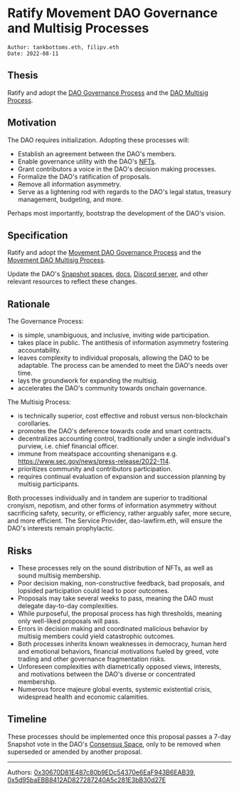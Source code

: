 # Ratify Movement DAO Governance and Multisig Processes

```
Author: tankbottoms.eth, filipv.eth
Date: 2022-08-11
```

## Thesis

Ratify and adopt the [DAO Governance Process](https://gov.move.xyz/dao/governance/process) and the [DAO Multisig Process](https://gov.move.xyz/dao/governance/multisig).

## Motivation

The DAO requires initialization. Adopting these processes will:

-   Establish an agreement between the DAO's members.
-   Enable governance utility with the DAO's [NFTs](https://etherscan.io/token/0xdd407a053fa45172079916431d06e8e07f655042).
-   Grant contributors a voice in the DAO's decision making processes.
-   Formalize the DAO's ratification of proposals.
-   Remove all information asymmetry.
-   Serve as a lightening rod with regards to the DAO's legal status, treasury management, budgeting, and more.

Perhaps most importantly, bootstrap the development of the DAO's vision.

## Specification

Ratify and adopt the [Movement DAO Governance Process](https://gov.move.xyz/dao/governance/process) and the [Movement DAO Multisig Process](https://gov.move.xyz/dao/governance/multisig).

Update the DAO's [Snapshot spaces](https://snapshot.org/#/snapshot.movedao.eth), [docs](https://gov.move.xyz), [Discord server](https://discord.gg/movexyz), and other relevant resources to reflect these changes.

## Rationale

The Governance Process:

-   is simple, unambiguous, and inclusive, inviting wide participation.
-   takes place in public. The antithesis of information asymmetry fostering accountability.
-   leaves complexity to individual proposals, allowing the DAO to be adaptable. The process can be amended to meet the DAO's needs over time.
-   lays the groundwork for expanding the multisig.
-   accelerates the DAO's community towards onchain governance.

The Multisig Process:

-   is technically superior, cost effective and robust versus non-blockchain corollaries.
-   promotes the DAO's deference towards code and smart contracts.
-   decentralizes accounting control, traditionally under a single individual's purview, i.e. chief financial officer.
-   immune from meatspace accounting shenanigans e.g. https://www.sec.gov/news/press-release/2022-114.
-   prioritizes community and contributors participation.
-   requires continual evaluation of expansion and succession planning by multisig participants.

Both processes individually and in tandem are superior to traditional cronyism, nepotism, and other forms of information asymmetry without sacrificing safety, security, or efficiency, rather arguably safer, more secure, and more efficient. The Service Provider, dao-lawfirm.eth, will ensure the DAO's interests remain prophylactic.

## Risks

-   These processes rely on the sound distribution of NFTs, as well as sound multisig membership.
-   Poor decision making, non-constructive feedback, bad proposals, and lopsided participation could lead to poor outcomes.
-   Proposals may take several weeks to pass, meaning the DAO must delegate day-to-day complexities.
-   While purposeful, the proposal process has high thresholds, meaning only well-liked proposals will pass.
-   Errors in decision making and coordinated malicious behavior by multisig members could yield catastrophic outcomes.
-   Both processes inherits known weaknesses in democracy, human herd and emotional behaviors, financial motivations fueled by greed, vote trading and other governance fragmentation risks.
-   Unforeseen complexities with diametrically opposed views, interests, and motivations between the DAO's diverse or concentrated membership.
-   Numerous force majeure global events, systemic existential crisis, widespread health and economic calamities.

## Timeline

These processes should be implemented once this proposal passes a 7-day Snapshot vote in the DAO's [Consensus Space](https://snapshot.org/#/snapshot.movedao.eth), only to be removed when superseded or amended by another proposal.

---

Authors: [0x30670D81E487c80b9EDc54370e6EaF943B6EAB39](https://etherscan.io/address/0x30670d81e487c80b9edc54370e6eaf943b6eab39), [0x5d95baEBB8412AD827287240A5c281E3bB30d27E](https://etherscan.io/address/0x5d95baEBB8412AD827287240A5c281E3bB30d27E)
